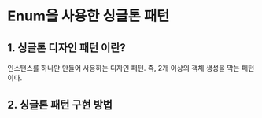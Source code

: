 # Enum을 사용한 싱글톤 패턴

## 1. 싱글톤 디자인 패턴 이란?
인스턴스를 하나만 만들어 사용하는 디자인 패턴. 즉, 2개 이상의 객체 생성을 막는 패턴이다.

## 2. 싱글톤 패턴 구현 방법
